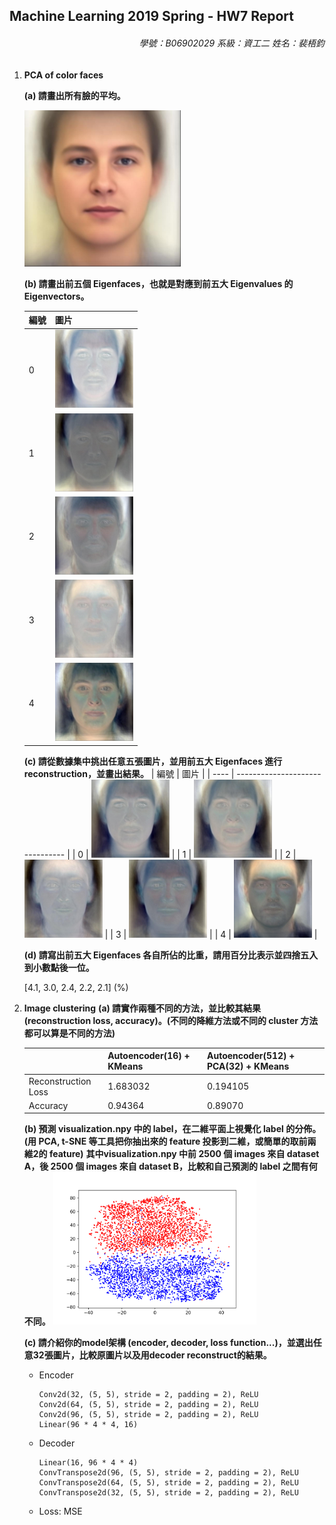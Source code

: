 ## Machine Learning 2019 Spring - HW7 Report

<h6 style="text-align: right">學號：B06902029	系級：資工二	姓名：裴梧鈞</h6>



1.  **PCA of color faces**

    **(a) 請畫出所有臉的平均。**

    <img src="PCA/average.jpg" style="width: 250px">

    **(b) 請畫出前五個 Eigenfaces，也就是對應到前五大 Eigenvalues 的 Eigenvectors。**

    | 編號 | 圖片                            |
    | ---- | ------------------------------- |
    | 0    | <img src="PCA/0_eigenface.jpg" style="height: 125px"> |
    | 1    | <img src="PCA/1_eigenface.jpg" style="height: 125px"> |
    | 2    | <img src="PCA/2_eigenface.jpg" style="height: 125px"> |
    | 3    | <img src="PCA/3_eigenface.jpg" style="height: 125px"> |
    | 4    | <img src="PCA/4_eigenface.jpg" style="height: 125px"> |

    **(c) 請從數據集中挑出任意五張圖片，並用前五大 Eigenfaces 進行 reconstruction，並畫出結果。**
    | 編號 | 圖片                            |
    | ---- | ------------------------------- |
    | 0    | <img src="PCA/0_reconstruction.jpg" style="height: 125px"> |
    | 1    | <img src="PCA/1_reconstruction.jpg" style="height: 125px"> |
    | 2    | <img src="PCA/2_reconstruction.jpg" style="height: 125px"> |
    | 3    | <img src="PCA/3_reconstruction.jpg" style="height: 125px"> |
    | 4    | <img src="PCA/4_reconstruction.jpg" style="height: 125px"> |

    **(d) 請寫出前五大 Eigenfaces 各自所佔的比重，請用百分比表示並四捨五入到小數點後一位。**

    [4.1, 3.0, 2.4, 2.2, 2.1] (%)

2.  **Image clustering**
    **(a) 請實作兩種不同的方法，並比較其結果(reconstruction loss, accuracy)。(不同的降維方法或不同的 cluster 方法都可以算是不同的方法)**
    
    |                     | Autoencoder(16) + KMeans | Autoencoder(512) + PCA(32) + KMeans |
    | ------------------- | ------------------------ | ----------------------------------- |
    | Reconstruction Loss | 1.683032                 | 0.194105                            |
    | Accuracy            | 0.94364                  | 0.89070                             |
    
    **(b) 預測 visualization.npy 中的 label，在二維平面上視覺化 label 的分佈。**
    **(用 PCA, t-SNE 等工具把你抽出來的 feature 投影到二維，或簡單的取前兩維2的 feature)** 
    **其中visualization.npy 中前 2500 個 images 來自 dataset A，後 2500 個 images 來自 dataset B，比較和自己預測的 label 之間有何不同。**
    <img src="Cluster/tsne.png" style="width: 325px">
    
    **(c) 請介紹你的model架構 (encoder, decoder, loss function...)，並選出任意32張圖片，比較原圖片以及用decoder reconstruct的結果。**
    
    -   Encoder
    
        ```
        Conv2d(32, (5, 5), stride = 2, padding = 2), ReLU
        Conv2d(64, (5, 5), stride = 2, padding = 2), ReLU
        Conv2d(96, (5, 5), stride = 2, padding = 2), ReLU
        Linear(96 * 4 * 4, 16)
        ```
    
    -   Decoder
    
        ```
        Linear(16, 96 * 4 * 4)
        ConvTranspose2d(96, (5, 5), stride = 2, padding = 2), ReLU
        ConvTranspose2d(64, (5, 5), stride = 2, padding = 2), ReLU
        ConvTranspose2d(32, (5, 5), stride = 2, padding = 2), ReLU
        ```
    
    -   Loss: MSE